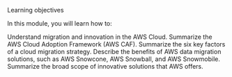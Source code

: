 Learning objectives

In this module, you will learn how to:

Understand migration and innovation in the AWS Cloud.
Summarize the AWS Cloud Adoption Framework (AWS CAF). 
Summarize the six key factors of a cloud migration strategy.
Describe the benefits of AWS data migration solutions, such as AWS Snowcone, AWS Snowball, and AWS Snowmobile.
Summarize the broad scope of innovative solutions that AWS offers.